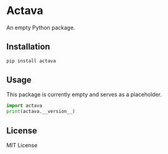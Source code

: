 # Actava

An empty Python package.

## Installation

```bash
pip install actava
```

## Usage

This package is currently empty and serves as a placeholder.

```python
import actava
print(actava.__version__)
```

## License

MIT License
